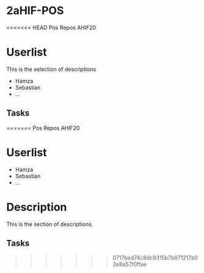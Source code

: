 # 2aHIF-POS
<<<<<<< HEAD
Pos Repos AHIF20

# Userlist 
This is the selection of descriptions 

 * Hamza 
 * Sebastian 
 * ...

## Tasks
=======
Pos Repos AHIF20 

# Userlist

* Hamza
* Sebastian
* ...

# Description
This is the section of descriptions.

## Tasks


>>>>>>> 0717bed74c8dc9315b7b671217b02e8a57f0ffae
